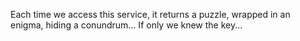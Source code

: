 Each time we access this service, it returns a puzzle, wrapped in an enigma, hiding a conundrum... If only we knew the key...
